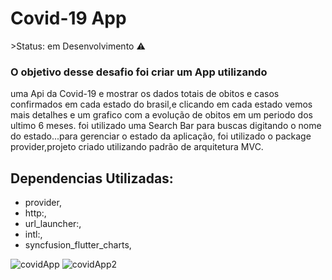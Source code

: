 <h1>Covid-19 App</h1>
 >Status: em Desenvolvimento ⚠️

### O objetivo desse desafio foi criar um App utilizando
uma Api da Covid-19 e mostrar os dados totais de obitos e casos confirmados em cada estado do brasil,e clicando em cada estado vemos mais detalhes e um grafico com a evolução de obitos em um periodo dos ultimo 6 meses.
foi utilizado uma Search Bar para buscas digitando o nome do estado...para gerenciar o estado da aplicação, foi utilizado o package provider,projeto criado utilizando padrão de arquitetura MVC.

## Dependencias Utilizadas:
+ provider,
+ http:,
+ url_launcher:,
+ intl:,
+ syncfusion_flutter_charts,


![covidApp](https://user-images.githubusercontent.com/98062365/190868571-8d50be9c-fe92-4427-ba28-24fbb5713c84.gif)
![covidApp2](https://user-images.githubusercontent.com/98062365/190868573-4c82fac4-73b4-47aa-82aa-db40faf4c908.gif)
